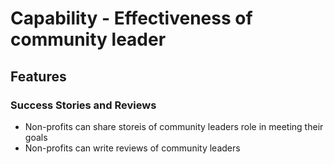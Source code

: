 # Capability - Effectiveness of community leader

## Features

### Success Stories and Reviews
- Non-profits can share storeis of community leaders role in meeting their goals
- Non-profits can write reviews of community leaders
